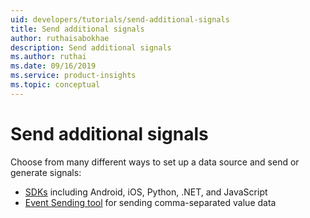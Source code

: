```yaml
---
uid: developers/tutorials/send-additional-signals
title: Send additional signals 
author: ruthaisabokhae
description: Send additional signals 
ms.author: ruthai
ms.date: 09/16/2019
ms.service: product-insights
ms.topic: conceptual
---
```


# Send additional signals

Choose from many different ways to set up a data source and send or generate signals:
* [SDKs](../dev-resources) including Android, iOS, Python, .NET, and JavaScript
* [Event Sending tool](../dev-resources/tutorials/ingest) for sending comma-separated value data
